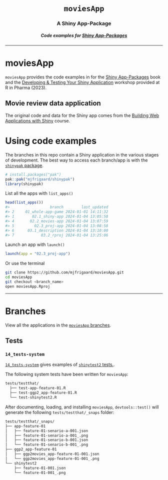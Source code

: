 <h1 align="center"> <code>moviesApp</code> </h1>
<h3 align="center"> A Shiny App-Package </h3>
<h5 align="center"> Code examples for <a href="https://mjfrigaard.github.io/shinyap/"> Shiny App-Packages </a> </h5>

<hr>

# moviesApp

`moviesApp` provides the code examples in for the [Shiny App-Packages](https://mjfrigaard.github.io/shinyap/) book and the [Developing & Testing Your Shiny Application](https://mjfrigaard.github.io/dev-test-shiny/) workshop provided at R in Pharma (2023).

## Movie review data application

The original code and data for the Shiny app comes from the [Building Web Applications with Shiny](https://rstudio-education.github.io/shiny-course/) course.

# Using code examples

The branches in this repo contain a Shiny application in the various stages of development. The best way to access each branch/app is with the [`shinypak` package](https://mjfrigaard.github.io/shinypak/). 

```r
# install.packages("pak")
pak::pak("mjfrigaard/shinypak")
library(shinypak)
```

List all the apps with `list_apps()`


```r
head(list_apps())
#>                  branch        last_updated
#> 2     01_whole-app-game 2024-01-01 14:11:32
#> 1        02.1_shiny-app 2024-01-04 13:05:58
#> 4       02.2_movies-app 2024-01-04 13:07:59
#> 5         02.3_proj-app 2024-01-04 13:08:58
#> 6      03.1_description 2024-01-04 13:10:00
#> 7            03.2_rproj 2024-01-04 13:25:06
```

Launch an app with `launch()`

```r
launch(app = "02.3_proj-app")
```

Or use the terminal

``` bash
git clone https://github.com/mjfrigaard/moviesApp.git
cd moviesApp
git checkout <branch_name>
open moviesApp.Rproj
```

------------------------------------------------------------------------

# Branches

View all the applications in the [`moviesApp` branches](https://github.com/mjfrigaard/moviesApp/branches/all).

## Tests 

### `14_tests-system`

[`14_tests-system`](https://github.com/mjfrigaard/moviesApp/tree/14_tests-system) gives examples of [`shinytest2` tests.](https://rstudio.github.io/shinytest2/articles/shinytest2.html).

The following system tests have been written for `moviesApp`:

``` sh
tests/testthat/
  ├── test-app-feature-01.R
  ├── test-ggp2_app-feature-01.R
  └── test-shinytest2.R
```

After documenting, loading, and installing `moviesApp`, `devtools::test()` will generate the following `tests/testthat/_snaps` folder: 

``` sh
tests/testthat/_snaps/
├── app-feature-01
│   ├── feature-01-senario-a-001.json
│   ├── feature-01-senario-a-001_.png
│   ├── feature-01-senario-b-001.json
│   └── feature-01-senario-b-001_.png
├── ggp2_app-feature-01
│   ├── ggp2movies_app-feature-01-001.json
│   └── ggp2movies_app-feature-01-001_.png
└── shinytest2
    ├── feature-01-001.json
    └── feature-01-001_.png
```


